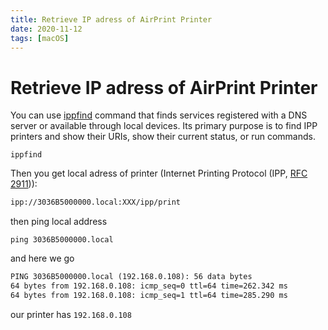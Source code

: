 ```yaml
---
title: Retrieve IP adress of AirPrint Printer
date: 2020-11-12
tags: [macOS]
---
```


# Retrieve IP adress of AirPrint Printer


You can use [ippfind](https://manpages.debian.org/testing/cups-ipp-utils/ippfind.1.en.html) command that finds services
registered with a DNS server or available through local devices. Its primary purpose is to find IPP printers
and show their URIs, show their current status, or run commands.

```shell
ippfind
```

Then you get local adress of printer (Internet Printing Protocol (IPP, [RFC 2911](https://tools.ietf.org/html/rfc2911))):

```txt
ipp://3036B5000000.local:XXX/ipp/print
```

then ping local address

```shell
ping 3036B5000000.local
```

and here we go

```txt
PING 3036B5000000.local (192.168.0.108): 56 data bytes
64 bytes from 192.168.0.108: icmp_seq=0 ttl=64 time=262.342 ms
64 bytes from 192.168.0.108: icmp_seq=1 ttl=64 time=285.290 ms
```

our printer has `192.168.0.108`
